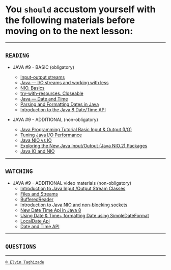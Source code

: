 # You `should` accustom yourself with the following materials before moving on to the next lesson:
---
## `READING`
- JAVA #9 - BASIC (obligatory)
  - [Input-output streams](https://www.javatpoint.com/java-io)
  - [Java — I/O streams and working with less](https://www.codejava.net/java-se/file-io/java-io-fileinputstream-and-fileoutputstream-examples)
  - [NIO. Basics](https://examples.javacodegeeks.com/core-java/nio/java-nio-tutorial-beginners/)
  - [try-with-resources. Closeable](https://docs.oracle.com/javase/tutorial/essential/exceptions/tryResourceClose.html)
  - [Java — Date and Time](https://www.w3schools.com/java/java_date.asp)
  - [Parsing and Formatting Dates in Java](http://tutorials.jenkov.com/java-date-time/parsing-formatting-dates.html)
  - [Introduction to the Java 8 Date/Time API](https://www.baeldung.com/java-8-date-time-intro)

- JAVA #9 - ADDITIONAL (non-obligatory)
  - [Java Programming Tutorial Basic Input & Output (I/O)](http://www.ntu.edu.sg/home/ehchua/programming/java/j5b_io.html)
  - [Tuning Java I/O Performance](https://www.oracle.com/technical-resources/articles/javase/perftuning.html)
  - [Java NIO vs IO](https://habr.com/post/235585/)
  - [Exploring the New Java Input/Output (Java NIO.2) Packages](https://www.developer.com/java/data/exploring-the-new-java-inputoutput-java-nio.2-packages.html)
  - [Java IO and NIO](https://dzone.com/articles/java-io-and-nio)
  
 ---

## `WATCHING`
- JAVA #9 - ADDITIONAL video materials (non-obligatory)
  - [Introduction to Java Input /Output Stream Classes](https://youtu.be/kD_HqZP8MLY)
  - [Files and Streams](https://youtu.be/3YRahx2ltSg)
  - [BufferedReader](https://youtu.be/waXvGUEjTTs)
  - [Introduction to Java NIO and non-blocking sockets](https://youtu.be/VhSu1pRIEqQ)
  - [New Date Time Api in Java 8](https://youtu.be/nvluJ9yf4ho)
  - [Using Date & Time+ formatting Date using SimpleDateFormat](https://youtu.be/JtAplwiTOXc)
  - [LocalDate Api](https://youtu.be/ADC-pRggyUk)
  - [Date and Time API](https://youtu.be/OIg9lNpMJew)

---

## `QUESTIONS`

---

[`© Elvin Taghizade`](elvintaghiyev184@gmail.com)
